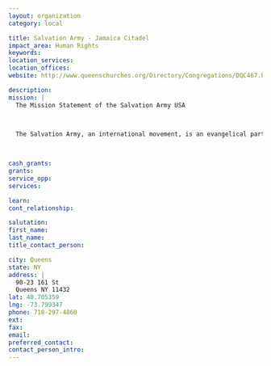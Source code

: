 ```yaml
---
layout: organization
category: local

title: Salvation Army - Jamaica Citadel
impact_area: Human Rights
keywords: 
location_services: 
location_offices: 
website: http://www.queenschurches.org/Directory/Congregations/DQC467.htm

description: 
mission: |
  The Mission Statement of the Salvation Army USA

  

  The Salvation Army, an international movement, is an evangelical part of the universal Christian Church. Its message is based on the Bible. Its ministry is motivated by the love of God. Its mission is to preach the gospel of Jesus Christ and to meet human needs in His name without discrimination.

  

cash_grants: 
grants: 
service_opp: 
services: 

learn: 
cont_relationship: 

salutation: 
first_name: 
last_name: 
title_contact_person: 

city: Queens
state: NY
address: |
  90-23 161 St     
  Queens NY 11432
lat: 40.705359
lng: -73.799347
phone: 718-297-4860
ext: 
fax: 
email: 
preferred_contact: 
contact_person_intro: 
---
```

